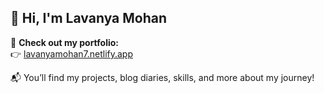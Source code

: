 ## 👋 Hi, I'm Lavanya Mohan

🔗 **Check out my portfolio:**  
👉 [lavanyamohan7.netlify.app](https://lavanyamohan7.netlify.app)

📬 You’ll find my projects, blog diaries, skills, and more about my journey!
